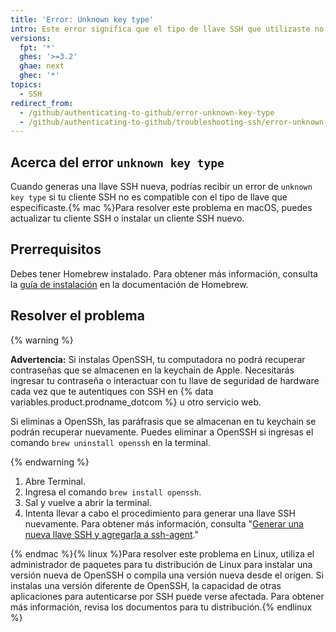 ```yaml
---
title: 'Error: Unknown key type'
intro: Este error significa que el tipo de llave SSH que utilizaste no se reconoció o no es compatible con tu cliente SSH.
versions:
  fpt: '*'
  ghes: '>=3.2'
  ghae: next
  ghec: '*'
topics:
  - SSH
redirect_from:
  - /github/authenticating-to-github/error-unknown-key-type
  - /github/authenticating-to-github/troubleshooting-ssh/error-unknown-key-type
---
```


## Acerca del error `unknown key type`

Cuando generas una llave SSH nueva, podrías recibir un error de `unknown key type` si tu cliente SSH no es compatible con el tipo de llave que especificaste.{% mac %}Para resolver este problema en macOS, puedes actualizar tu cliente SSH o instalar un cliente SSH nuevo.

## Prerrequisitos

Debes tener Homebrew instalado. Para obtener más información, consulta la [guía de instalación](https://docs.brew.sh/Installation) en la documentación de Homebrew.

## Resolver el problema

{% warning %}

**Advertencia:** Si instalas OpenSSH, tu computadora no podrá recuperar contraseñas que se almacenen en la keychain de Apple. Necesitarás ingresar tu contraseña o interactuar con tu llave de seguridad de hardware cada vez que te autentiques con SSH en {% data variables.product.prodname_dotcom %} u otro servicio web.

Si eliminas a OpenSSh, las paráfrasis que se almacenan en tu keychain se podrán recuperar nuevamente. Puedes eliminar a OpenSSH si ingresas el comando `brew uninstall openssh` en la terminal.

{% endwarning %}

1. Abre Terminal.
2. Ingresa el comando `brew install openssh`.
3. Sal y vuelve a abrir la terminal.
4. Intenta llevar a cabo el procedimiento para generar una llave SSH nuevamente. Para obtener más información, consulta "[Generar una nueva llave SSH y agregarla a ssh-agent](/github/authenticating-to-github/generating-a-new-ssh-key-and-adding-it-to-the-ssh-agent#generating-a-new-ssh-key-for-a-hardware-security-key)."

{% endmac %}{% linux %}Para resolver este problema en Linux, utiliza el administrador de paquetes para tu distribución de Linux para instalar una versión nueva de OpenSSH o compila una versión nueva desde el orígen. Si instalas una versión diferente de OpenSSH, la capacidad de otras aplicaciones para autenticarse por SSH puede verse afectada. Para obtener más información, revisa los documentos para tu distribución.{% endlinux %}
